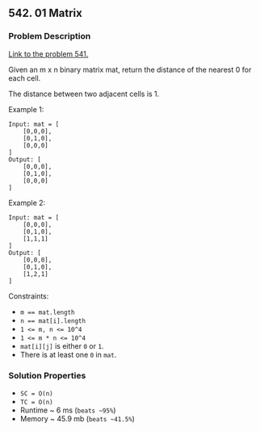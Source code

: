 ## 542. 01 Matrix

### Problem Description

[Link to the problem 541.](https://leetcode.com/problems/01-matrix/description/)

Given an m x n binary matrix mat, return the distance of the nearest 0 for each cell.

The distance between two adjacent cells is 1.



Example 1:

```
Input: mat = [
    [0,0,0],
    [0,1,0],
    [0,0,0]
]
Output: [
    [0,0,0],
    [0,1,0],
    [0,0,0]
]
```

Example 2:

```
Input: mat = [
    [0,0,0],
    [0,1,0],
    [1,1,1]
]
Output: [
    [0,0,0],
    [0,1,0],
    [1,2,1]
]
```

Constraints:

* `m == mat.length`
* `n == mat[i].length`
* `1 <= m, n <= 10^4`
* `1 <= m * n <= 10^4`
* `mat[i][j]` is either `0` or `1`.
* There is at least one `0` in `mat`.

### Solution Properties
* `SC = O(n)`
* `TC = O(n)`
* Runtime ~ 6 ms (`beats ~95%`)
* Memory ~ 45.9 mb (`beats ~41.5%`)
